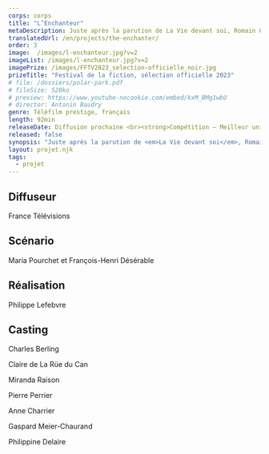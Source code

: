 ```yaml
---
corps: corps
title: "L’Enchanteur"
metaDescription: Juste après la parution de La Vie devant soi, Romain Gary fait incarner Émile Ajar par son petit cousin Paul Pavlowitch. La presse, les éditeurs, les lecteurs, tout le monde tombe dans le panneau. Enfin, presque tout le monde.
translatedUrl: /en/projects/the-enchanter/
order: 3
image:  /images/l-enchanteur.jpg?v=2
imageList: /images/l-enchanteur.jpg?v=2
imagePrize: /images/FFTV2023_selection-officielle_noir.jpg
prizeTitle: "Festival de la fiction, sélection officielle 2023"
# file: /dossiers/polar-park.pdf
# fileSize: 520ko
# preview: https://www.youtube-nocookie.com/embed/kxM_BMg1wbU
# director: Antonin Baudry
genre: Téléfilm prestige, français
length: 92min
releaseDate: Diffusion prochaine <br><strong>Compétition – Meilleur unitaire au Festival de la Fiction de La Rochelle 2023</strong>
released: false
synopsis: "Juste après la parution de <em>La Vie devant soi</em>, Romain Gary fait incarner Émile Ajar par son petit cousin Paul Pavlowitch. La presse, les éditeurs, les lecteurs, tout le monde tombe dans le panneau. Enfin, presque tout le monde : Adèle, étudiante en littérature à La Sorbonne, originaire de Nice (où Gary a passé une partie de son enfance), est persuadée qu’Émile Ajar et Romain Gary sont un seul et même écrivain. Elle va trouver Gary rue du Bac où il vit, pour le confronter.  Va-t-elle le dénoncer ? Ou l’enchanteur arrivera-t-il à l’embarquer dans son illusion ?"
layout: projet.njk
tags:
  - projet
---
```


<div class="grid-col">

## Diffuseur
France Télévisions 

## Scénario 
Maria Pourchet et François-Henri Désérable

## Réalisation
Philippe Lefebvre

</div>


<div class="grid-col">

## Casting
Charles Berling

Claire de La Rüe du Can

Miranda Raison

Pierre Perrier

Anne Charrier

Gaspard Meier-Chaurand

Philippine Delaire

</div>